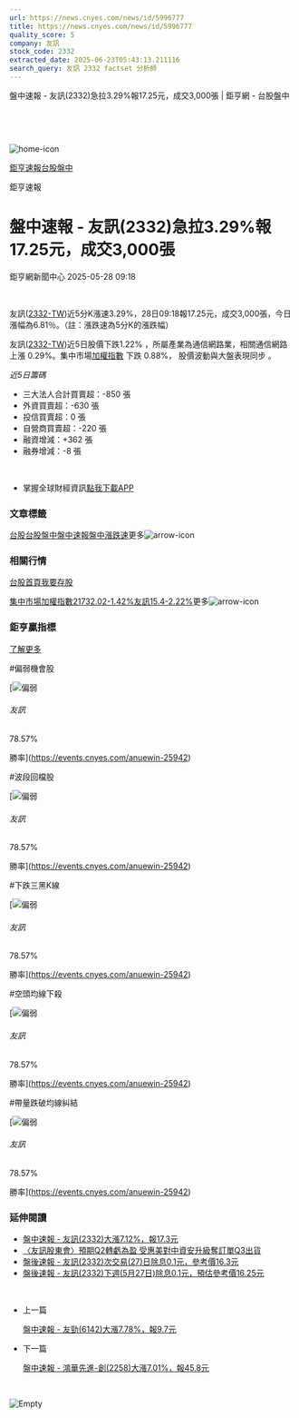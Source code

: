```yaml
---
url: https://news.cnyes.com/news/id/5996777
title: https://news.cnyes.com/news/id/5996777
quality_score: 5
company: 友訊
stock_code: 2332
extracted_date: 2025-06-23T05:43:13.211116
search_query: 友訊 2332 factset 分析師
---
```


盤中速報 - 友訊(2332)急拉3.29%報17.25元，成交3,000張 | 鉅亨網 - 台股盤中

‌

‌

![home-icon](/assets/icons/breadCrumb/symbol-icon-home.svg)

[鉅亨速報](/news/cat/anue_live)[台股盤中](/news/cat/tw_live)

鉅亨速報

# 盤中速報 - 友訊(2332)急拉3.29%報17.25元，成交3,000張

鉅亨網新聞中心 2025-05-28 09:18

‌

友訊([2332-TW](https://www.cnyes.com/twstock/2332))近5分K漲速3.29%，28日09:18報17.25元，成交3,000張，今日漲幅為6.81％。（註：漲跌速為5分K的漲跌幅）

友訊([2332-TW](https://www.cnyes.com/twstock/2332))近5日股價下跌1.22% ，所屬產業為通信網路業，相關通信網路 上漲 0.29%。集中市場[加權指數](https://invest.cnyes.com/index/TWS/TSE01) 下跌 0.88%， 股價波動與大盤表現同步 。

*近5日籌碼*

* 三大法人合計買賣超：-850 張
* 外資買賣超：-630 張
* 投信買賣超：0 張
* 自營商買賣超：-220 張
* 融資增減：+362 張
* 融券增減：-8 張

‌

* 掌握全球財經資訊[點我下載APP](http://www.cnyes.com/app/?utm_source=mweb&utm_medium=HamMenuBanner&utm_campaign=fixed&utm_content=entr)

### 文章標籤

[台股](https://news.cnyes.com/tag/台股 "台股")[台股盤中](https://news.cnyes.com/tag/台股盤中 "台股盤中")[盤中速報](https://news.cnyes.com/tag/盤中速報 "盤中速報")[盤中漲跌速](https://news.cnyes.com/tag/盤中漲跌速 "盤中漲跌速")更多![arrow-icon](/assets/icons/arrows/arrow-down.svg)

### 相關行情

[台股首頁](https://www.cnyes.com/twstock)[我要存股](https://supr.link/8OHaU)

[集中市場加權指數21732.02-1.42%](https://invest.cnyes.com/index/TWS/TSE01)[友訊15.4-2.22%](https://www.cnyes.com/twstock/2332)更多![arrow-icon](/assets/icons/arrows/arrow-down.svg)

### 鉅亨贏指標

[了解更多](https://events.cnyes.com/anuewin-25942)

#偏弱機會股

[![偏弱](/assets/icons/win-indicator/short.svg)

###### 友訊

78.57%

勝率](https://events.cnyes.com/anuewin-25942)

#波段回檔股

[![偏弱](/assets/icons/win-indicator/short.svg)

###### 友訊

78.57%

勝率](https://events.cnyes.com/anuewin-25942)

#下跌三黑K線

[![偏弱](/assets/icons/win-indicator/short.svg)

###### 友訊

78.57%

勝率](https://events.cnyes.com/anuewin-25942)

#空頭均線下殺

[![偏弱](/assets/icons/win-indicator/short.svg)

###### 友訊

78.57%

勝率](https://events.cnyes.com/anuewin-25942)

#帶量跌破均線糾結

[![偏弱](/assets/icons/win-indicator/short.svg)

###### 友訊

78.57%

勝率](https://events.cnyes.com/anuewin-25942)

### 延伸閱讀

* [盤中速報 - 友訊(2332)大漲7.12%，報17.3元](/news/id/5996772)
* [〈友訊股東會〉預期Q2轉虧為盈 受惠美對中資安升級奪訂單Q3出貨](/news/id/5994949)
* [盤後速報 - 友訊(2332)次交易(27)日除息0.1元，參考價16.3元](/news/id/5994054)
* [盤後速報 - 友訊(2332)下週(5月27日)除息0.1元，預估參考價16.25元](/news/id/5986651)

‌

* 上一篇

  [盤中速報 - 友勁(6142)大漲7.78%，報9.7元](/news/id/5997045)
* 下一篇

  [盤中速報 - 鴻華先進-創(2258)大漲7.01%，報45.8元](/news/id/5995257)

‌

![Empty](/assets/icons/skeleton/empty-image.svg)

‌